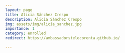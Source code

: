 ```yaml
---
layout: page
title: Alicia Sánchez Crespo
description: Alicia Sánchez Crespo
img: assets/img/alicia_sanchez.jpg
importance: 1
category: enrolled
redirect: https://ambassadorstelecorenta.github.io/

---
```

